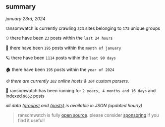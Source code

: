 
## summary
_january 23rd, 2024_

ransomwatch is currently crawling `323` sites belonging to `173` unique groups

⏲ there have been `23` posts within the `last 24 hours`

🦈 there have been `195` posts within the `month of january`

🪐 there have been `1114` posts within the `last 90 days`

🏚 there have been `195` posts within the `year of 2024`

_⚙️ there are currently `102` online hosts & `104` custom parsers._

🦕 ransomwatch has been running for `2 years, 4 months and 16 days` and indexed `9652` posts

_all data  [(groups)](http://ransomwhat.telemetry.ltd/groups) and [(posts)](http://ransomwhat.telemetry.ltd/posts) is available in JSON (updated hourly)_

> ransomwatch is fully [open source](https://github.com/joshhighet/ransomwatch#ransomwatch--). please consider [sponsoring](https://github.com/sponsors/joshhighet) if you find it useful!

